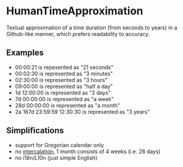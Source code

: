 # HumanTimeApproximation

Textual approximation of a time duration (from seconds to years) in a Github-like manner, which prefers readability to accuracy.

## Examples
* 00:00:21 is repesented as "21 seconds"
* 00:02:30 is represented as "3 minutes"
* 02:30:00 is represented as "3 hours"
* 09:00:00 is represented as "half a day"
* 1d 12:00:00 is represented as "2 days"
* 7d 00:00:00 is represented as "a week"
* 28d 00:00:00 is represented as "a month"
* 2a 167d 23:59:59 12:30:30 is represented as "3 years"

## Simplifications
* support for Gregorian calendar only
* no [intercalation]( en.wikipedia.org/wiki/Intercalation_(timekeeping) ), 1 month consists of 4 weeks (i.e. 28 days)
* no i18n/L10n (just simple English)

